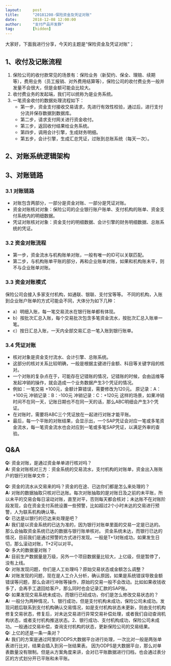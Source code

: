 ```yaml
---  
layout:     post   
title:      "20181208-保险资金及凭证对账"  
date:       2018-12-08 12:00:00  
author:     "支付产品开发群"  
tag:		[hidden] 
---
```


大家好，下面我进行分享，今天的主题是“保险资金及凭证对账”；

## 1、收付及记账流程
1. 保险公司的收付款常见的场景有：保险业务（新契约、保全、理赔、续期等），费用业务（员工报销、对外费用结算等），保险公司的收付费业务一般并发量不会很大，但是金额可能会比较大。 
2. 收付费业务的发起端，我们可以统称为是业务系统。 
3. 一笔资金收付的数据处理流程如下：
   - 第一步，资金支付接收交易请求，先进行有效性校验，通过后，进行支付分流并保存数据到数据库。 
   - 第二步，请求支付网关进行资金收付。 
   - 第三步，返回收付结果给业务系统。 
   - 第四步，调用会计引擎，生成财务明细。 
   - 第五步，会计引擎，生成汇总凭证，过账到总账系统（每天一次）。

## 2、对账系统逻辑架构

## 3、对账链路 
### 3.1 对账链路 
   - 对账包含两部分，一部分是资金对账、一部分是凭证对账。
   - 资金对账核对对象：保险公司的企业银行账户账单、支付机构的账单、资金支付系统内的明细数据。
   - 凭证对账核对对象：资金支付的明细数据、会计引擎的财务明细数据、总账系统的凭证。

### 3.2 资金对账流程
   - 第一步，资金流水与机构账单对账，一般有唯一的ID可以关联匹配。 
   - 第二步，与机构账单平账的部分，再和企业账单对账，如果和机构账未平，则不与企业账单对账。 

### 3.3 资金对账模式
保险公司会接入多家支付机构，如通联、银联、支付宝等等。 不同的机构，入账到企业账户账单的方式可能会不同，大体分为如下几种： 
   - a）明细入账，每一笔交易流水在银行账单都有体现。 
   - b）按批次汇总入账，每个交易批次包含多笔资金流水，按批次汇总入账单一笔。 
   - c）按日汇总入账，一天内全部交易汇总一笔入账到银行账单。 

### 3.4 凭证对账
- 核对对象是资金支付流水、会计引擎、总账系统。
- 这部分的核对关系比较明确，一般是根据主键进行金额、科目等关键字段的核对。
- 一个对账的复杂点在于，可能存在记错账的情况，记错账的时候，会由运维等发起冲销的操作，就会造成一个业务数据产生3个凭证的情况。
- 例如：一笔交易 +100元，金额计算错误，需要修改为120元。 原记录：A：+100元 冲销记录：B：-100元 冲销记录：C：+120元 这样的场景，如果冲销时间不在同一天，记账日期也不在同一天的话，那么ABC明细会产生3个凭证。
- 在对账时，需要将ABC三个凭证放在一起进行对账才能平账。
- 最后，每一个平账的对账结果，会显示出，一个SAP凭证会对应一笔或多笔资金流水，每一笔资金流水也会对应到一笔或多笔SAP凭证，以满足外审的查验。

## Q&A
**Q:** 资金对账，是通过资金单单进行核对吗？  
**A:** 资金对账核对三方：资金系统的交易流水，支付机构的对账单，资金出入账账户的银行对账单文件；  

**Q:** 资金的流水从交易来的吗？资金的在途、已达你们都是怎么来处理的？  
**A:** 对账的数据抽取只核对已达账。每次对账抽取的是对账日及之前的未平账，所以未平的交易会每日滚动对账，直至对平，否则每天都会核对；未达账不在对账阶段发现，会在资金支付系统设置一些预警，比如超过2个小时未达的交易进行预警，人为联系机构确认等。  
**Q:** 已达是以银行的已达来处理是吧？  
**A:** 我们是以资金系统的已达为准的，因为银行对账单里面的交易一定是已达的。那么会抽取资金系统已达的数据与银行账单核对。 资金系统未达，而银行已达的情况，目前我们是通过预警的方式进行发现。一般是T+1对账成功，如果发生日切，那么滚动对账，T+2可以对平。  
**Q:** 多大的数据量对账？  
**A:** 目前生产数据量是万级，另外一个项目数据量比较大，上亿级，但是暂停了，没有上线。  
**Q:** 对账发现问题，你们是人工处理吗？原始交易状态或金额怎么调整？  
**A:** 对账发现的问题，现在是人工介入分析，确认原因，如果是系统错误导致金额错误等问题，那么会进行冲账等操作，原始的交易一般不会改动。比如如果收钱收多了，会再手工退回给客户，那么同时也会记录汇款的SAP账。  
**Q:** 如果发现交易系统未成功，而银行已经成功，你们是怎么修改交易状态的？  
**A:** 一般分为两种情况，1、银行成功，但是支付机构未成功，保险公司未成功。发现问题后联系到支付机构确认交易情况，如是支付机构状态未更新，则由支付机构修复交易状态，修复后，对未达交易进行异常交易补偿处理，或者我们自动查询机构状态，或者支付机构推送状态。2、银行成功、支付机构成功，保险公司未成功。一般通过交易补偿，查询支付机构的状态，更新保险公司的交易结果。  
**Q:** 上亿的还是一条一条对？  
**A:** 我们的方案是通过阿里的ODPS大数据平台进行处理，一次比对一般是两张单表进行比对，结果会插入到另一张结果表。 因为ODPS是大数据平台，那么对单表数量没有限制。但是从方案角度来讲，会对已平账数据进行归档，也会通过表分区的方式划分开已平账和未平账。  